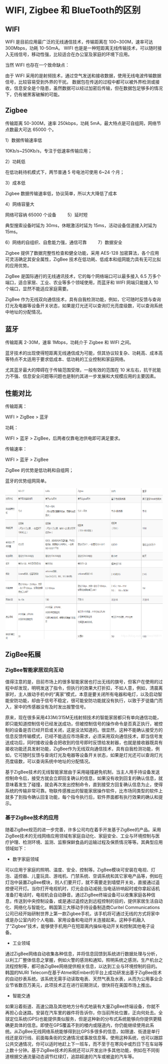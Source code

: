 # WIFI, Zigbee 和 BlueTooth的区别

## WIFI

WIFI 是目前应用最广泛的无线通信技术，传输距离在 100~300M，速率可达 300Mbps，功耗 10-50mA。
WIFI 也是是一种短距离无线传输技术，可以随时接入无线信号，移动性强，比较适合在办公室及家庭的环境下应用。

当然 WIFI 也存在一个致命缺点：

由于 WIFI 采用的是射频技术，通过空气发送和接收数据，使用无线电波传输数据信号，比较容易受到外界的干扰。
数据包在传送的过程中都可以被外界检测或接收，信息安全是个隐患，虽然数据可以经过加密后传输，但在数据包足够多的情况下，仍有被黑客破解的可能。

## Zigbee

传输距离 50-300M，速率 250kbps，功耗 5mA，最大特点是可自组网，网络节点数最大可达 65000 个。

1）数据传输速率低

10Kb/s~250Kb/s，专注于低速率传输应用；

2）功耗低

在低功耗待机模式下，两节普通 5 号电池可使用 6~24 个月；

3）成本低

Zigbee 数据传输速率低，协议简单，所以大大降低了成本

4）网络容量大

网络可容纳 65000 个设备
　　
5）延时短

典型搜索设备时延为 30ms，休眠激活时延为 15ms，活动设备信道接入时延为 15ms。

6）网络的自组织、自愈能力强，通信可靠
　　
7）数据安全

Zigbee 提供了数据完整性检查和健全功能，采用 AES-128 加密算法，各个应用可灵活确定其安全属性，ZigBee 技术在低功耗、低成本和组网能力具有无可比拟的应用优势。

ZigBee 是国际通行的无线通讯技术，它的每个网络端口可以最多接入 6.5 万多个端口，适合家居、工业、农业等多个领域使用，而蓝牙和 WIFI 网端只能接入 10 个端口，显然不能适应家庭需要。

ZigBee 作为无线双向通信技术，具有自我检测功能，例如，它可随时反馈与查询灯光及电器等设备开关状态，如果是灯光还可以查询灯光亮度级数，可以查询系统中地址的分配情况。

## 蓝牙

传输距离 2-30M，速率 1Mbps，功耗介于 Zigbee 和 WIFI 之间。

蓝牙技术的出现使得短距离无线通信成为可能，但其协议较复杂、功耗高、成本高等特点不太适用于要求低成本、低功耗的工业控制和家庭网络。

尤其蓝牙最大的障碍在于传输范围受限，一般有效的范围在 10 米左右，抗干扰能力不强、信息安全问题等问题也是制约其进一步发展和大规模应用的主要因素。

## 性能对比

传输距离：

WIFI > ZigBee > 蓝牙

功耗：

WIFI > 蓝牙 > ZigBee，后两者仅靠电池供电即可满足要求。

传输速率：

WIFI > 蓝牙 > ZigBee

ZigBee 的优势是低功耗和自组网；

蓝牙的优势组网简单。

![compare](../image/WIFI_VS_Zigbee_VS_BlueTooth_1.png)

## ZigBee拓展

### ZigBee智能家居双向互动

值得注意的是，目前市场上的很多智能家居也打出无线的旗号，但客户在使用的过程中却发现，明明发送了指令，但执行的效果大打折扣，不如人意，例如，清晨离家时，主人拨动手机中的“离家”模式，本意是要关闭所有电器和电灯，以及启动智能安防功能，却由于信号不稳定，很可能安防功能就没有执行，以致于歹徒撬门而入，家中的传感器没有及时发出报警信号。

原来，现在很多采用433M/315M无线射频技术的智能家居都只有单向通信功能，即只能知道控制信号已经发送成功，但被控制信号的操作命令是否真正执行，被控制的设备是否已经开启或关闭，这是没法知道的。很显然，这种不能确认接受方的信息反馈传输模式，已经不能适应市场需求，必须采用双向通信技术，即当信号发送成功后，同时接收设备会把收到的信号即时反馈给发射器，也就是接收器既具有接收功能还具发射功能，ZigBee作为无线双向通信技术，具有自我检测功能，例如，它可随时反馈与查询灯光及电器等设备开关状态，如果是灯光还可以查询灯光亮度级数，可以查询系统中地址的分配情况。

基于ZigBee技术的无线智能家居由于采用碰撞避免机制，当主人用手持设备发送控制命令后，接受方就会立即回复确认的信息，如果没有收到回复的确认信息，就意味着发生了碰撞，就会再次发出控制命令，直到接受方回复确认信息为止，使得系统的传输非常可靠。物联传感推出的智能家居操作软件，比市场同类型的软件上就多了到指令确认回复功能，每个指令执行后，软件界面都有执行效果的确认和提示。

### 基于ZigBee技术的应用

随着ZigBee规范的进一步完善，许多公司均在着手开发基于ZigBee的产品。采用ZigBee技术的无线网络应用领域有家庭自动化、家庭安全、工业与环境控制与医疗护理、检测环境、监测、监察保鲜食品的运输过程及保质情况等等。其典型应用领域如下：

- 数字家庭领域

可以应用于家庭的照明、温度、安全、控制等。ZigBee模块可安装在电视、灯泡、遥控器、儿童玩具、游戏机、门禁系统、空调系统和其它家电产品等，例如在灯泡中装置ZigBee模块，则人们要开灯，就不需要走到墙壁开关处，直接通过遥控便可开灯。当你打开电视机时，灯光会自动减弱;当电话铃响起时或你拿起话机准备打电话时，电视机会自动静音。通过ZigBee终端设备可以收集家庭各种信息，传送到中央控制设备，或是通过遥控达到远程控制的目的，提供家居生活自动化、网络化与智能化。韩国第三大移动手持设备制造商Curitel Communications公司已经开始研制世界上第一款Zigbee手机，该手机将可通过无线的方式将家中或是办公室内的个人电脑、家用设备和电动开关连接起来。这种手机融入了“Zigbee”技术，能够使手机用户在短距离内操纵电动开关和控制其他电子设备。

- 工业领域

通过ZigBee网络自动收集各种信息，并将信息回馈到系统进行数据处理与分析，以利工厂整体信息之掌握，例如火警的感测和通知，照明系统之感测，生产机台之流程控制等，都可由ZigBee网络提供相关信息，以达到工业与环境控制的目的。韩国的NURI Telecom在基于Atmel和Ember的平台上成功研发出基于ZigBee技术的自动抄表系统。该系统无需手动读取电表、天然气表及水表，从而为公用事业企业节省数百万美元，此项技术正在进行前期测试，很快将在美国市场上推出。

- 智能交通

如果沿着街道、高速公路及其他地方分布式地装有大量ZigBee终端设备，你就不再担心会迷路。安装在汽车里的器件将告诉你，你当前所处位置，正向何处去。全球定位系统(GPS)也能提供类似服务，但是这种新的分布式系统能够向你提供更精确更具体的信息。即使在GPS覆盖不到的楼内或隧道内，你仍能继续使用此系统。从ZigBee无线网络系统能够得到比GPS多很多的信息，如限速、街道是单行线还是双行线、前面每条街的交通情况或事故信息等。使用这种系统，也可以跟踪公共交通情况，你可以适时地赶上下一班车，而不至于在寒风中或烈日下在车站等上数十分钟。基于ZigBee技术的系统还可以开发出许多其他功能，例如在不同街道根据交通流量动态调节红绿灯，追踪超速的汽车或被盗的汽车等。
